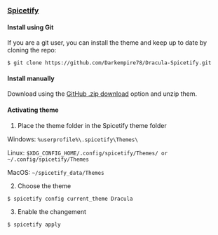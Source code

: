### [Spicetify](https://github.com/khanhas/spicetify-cli)

#### Install using Git

If you are a git user, you can install the theme and keep up to date by cloning the repo:

    $ git clone https://github.com/Darkempire78/Dracula-Spicetify.git

#### Install manually

Download using the [GitHub .zip download](https://github.com/Darkempire78/Dracula-Spicetify/archive/refs/heads/master.zip) option and unzip them.

#### Activating theme

1. Place the theme folder in the Spicetify theme folder

Windows: `%userprofile%\.spicetify\Themes\`

Linux: `$XDG_CONFIG_HOME/.config/spicetify/Themes/ or ~/.config/spicetify/Themes`

MacOS: `~/spicetify_data/Themes`

2. Choose the theme

```$ spicetify config current_theme Dracula```

3. Enable the changement

```$ spicetify apply```
